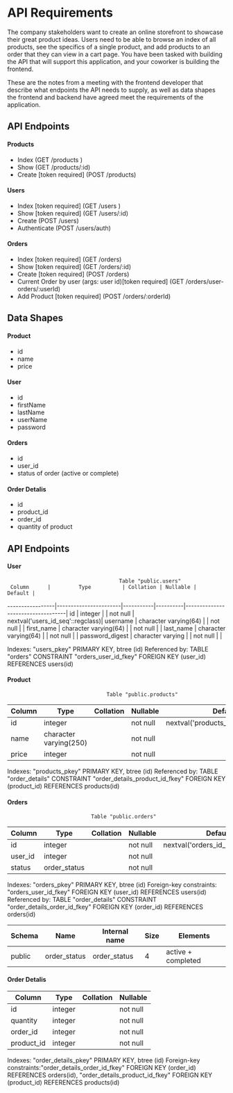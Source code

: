 # API Requirements
The company stakeholders want to create an online storefront to showcase their great product ideas. Users need to be able to browse an index of all products, see the specifics of a single product, and add products to an order that they can view in a cart page. You have been tasked with building the API that will support this application, and your coworker is building the frontend.

These are the notes from a meeting with the frontend developer that describe what endpoints the API needs to supply, as well as data shapes the frontend and backend have agreed meet the requirements of the application. 

## API Endpoints
#### Products
- Index (GET /products ) 
- Show (GET /products/:id)
- Create [token required] (POST /products)

#### Users
- Index [token required] (GET /users )
- Show [token required] (GET /users/:id)
- Create (POST /users)
- Authenticate (POST /users/auth)

#### Orders
- Index [token required] (GET /orders)
- Show [token required] (GET /orders/:id)
- Create [token required] (POST /orders) 
- Current Order by user (args: user id)[token required] (GET /orders/user-orders/:userId)
- Add Product [token required] (POST /orders/:orderId)

## Data Shapes
#### Product
-  id
- name
- price

#### User
- id
- firstName
- lastName
- userName
- password

#### Orders
- id
- user_id
- status of order (active or complete)

#### Order Detalis
- id
- product_id
- order_id
- quantity of product

## API Endpoints
#### User
                                        Table "public.users"
     Column      |         Type          | Collation | Nullable |              Default |
-----------------|-----------------------|-----------|----------|-----------------------------------|
 id              | integer               |           | not null | nextval('users_id_seq'::regclass)|
 username        | character varying(64) |           | not null |    |
 first_name      | character varying(64) |           | not null |    |
 last_name       | character varying(64) |           | not null |    |
 password_digest | character varying     |           | not null |    |

Indexes: "users_pkey" PRIMARY KEY, btree (id)
Referenced by: TABLE "orders" CONSTRAINT "orders_user_id_fkey" FOREIGN KEY (user_id) REFERENCES users(id)

#### Product
                                    Table "public.products"
 Column |          Type          | Collation | Nullable |               Default|
--------|------------------------|-----------|----------|--------------------------------------|
 id     | integer                |           | not null | nextval('products_id_seq'::regclass)|
 name   | character varying(250) |           | not null |  |
 price  | integer                |           | not null |  |

Indexes: "products_pkey" PRIMARY KEY, btree (id)
Referenced by: TABLE "order_details" CONSTRAINT "order_details_product_id_fkey" FOREIGN KEY (product_id) REFERENCES products(id)

#### Orders
                               Table "public.orders"
 Column  |     Type     | Collation | Nullable |              Default|
---------|--------------|-----------|----------|------------------------------------|
 id      | integer      |           | not null | nextval('orders_id_seq'::regclass)|
 user_id | integer      |           | not null |          |
 status  | order_status |           | not null |           |

Indexes: "orders_pkey" PRIMARY KEY, btree (id)
Foreign-key constraints: "orders_user_id_fkey" FOREIGN KEY (user_id) REFERENCES users(id)
Referenced by: TABLE "order_details" CONSTRAINT "order_details_order_id_fkey" FOREIGN KEY (order_id) REFERENCES orders(id)

 Schema |     Name     | Internal name | Size | Elements  |
--------|--------------|---------------|------|-----------|
 public | order_status | order_status  | 4    | active   + completed |

#### Order Detalis
 Column   |  Type   | Collation | Nullable |
------------|---------|-----------|----------|
 id         | integer |           | not null |
 quantity   | integer |           | not null |
 order_id   | integer |           | not null |
 product_id | integer |           | not null |

Indexes: "order_details_pkey" PRIMARY KEY, btree (id)
Foreign-key constraints:"order_details_order_id_fkey" FOREIGN KEY (order_id) REFERENCES orders(id),
"order_details_product_id_fkey" FOREIGN KEY (product_id) REFERENCES products(id)

